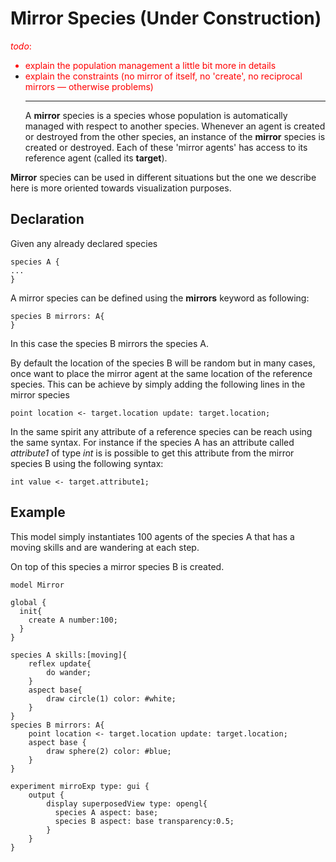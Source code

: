 # Mirror Species (Under Construction)
<font color='red'><i>todo</i>:<br>
<ul><li>explain the population management a little bit more in details<br>
</li><li>explain the constraints (no mirror of itself, no 'create', no reciprocal mirrors — otherwise problems)<br>
</font>
<hr />
A <b>mirror</b> species is a species whose population is automatically managed with respect to another species. Whenever an agent is created or destroyed from the other species, an instance of the <b>mirror</b> species is created or destroyed.  Each of these  'mirror agents' has access to its reference agent (called its <b>target</b>).</li></ul>

**Mirror** species can be used in different situations but the one we describe here is more oriented towards visualization purposes.







## Declaration

Given any already declared species
```
species A {
...
}
```

A mirror species can be defined using the **mirrors** keyword as following:

```
species B mirrors: A{
}
```

In this case the species B mirrors the species A.

By default the location of the species B will be random but in many cases, once want to place the mirror agent at the same location of the reference species. This can be achieve by simply adding the following lines in the mirror species

```
point location <- target.location update: target.location;
```

In the same spirit any attribute of a reference species can be reach using the same syntax. For instance if the species A has an attribute called _attribute1_ of type _int_ is is possible to get this attribute from the mirror species B using the following syntax:

```
int value <- target.attribute1;
```

## Example
This model simply instantiates 100 agents of the species A that has a moving skills and are wandering at each step.

On top of this species a mirror species B is created.

```
model Mirror

global {
  init{
    create A number:100;	
  }
}

species A skills:[moving]{
	reflex update{
		do wander;
	}
	aspect base{
		draw circle(1) color: #white;
	}
}
species B mirrors: A{
	point location <- target.location update: target.location;
	aspect base {
		draw sphere(2) color: #blue;
	}
}

experiment mirroExp type: gui {
	output {
		display superposedView type: opengl{ 
		  species A aspect: base;
		  species B aspect: base transparency:0.5;
		}
	}
}
```